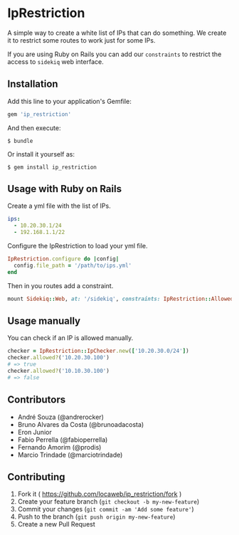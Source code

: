 # IpRestriction

A simple way to create a white list of IPs that can do something. We create it to restrict some routes to work just for some IPs.

If you are using Ruby on Rails you can add our `constraints` to restrict the access to `sidekiq` web interface.

## Installation

Add this line to your application's Gemfile:

```ruby
gem 'ip_restriction'
```

And then execute:

    $ bundle

Or install it yourself as:

    $ gem install ip_restriction

## Usage with Ruby on Rails

Create a yml file with the list of IPs.
```yaml
ips:
  - 10.20.30.1/24
  - 192.168.1.1/22
```

Configure the IpRestriction to load your yml file.
```ruby
IpRestriction.configure do |config|
  config.file_path = '/path/to/ips.yml'
end
```
Then in you routes add a constraint.
```ruby
mount Sidekiq::Web, at: '/sidekiq', constraints: IpRestriction::AllowedIpsConstraint.new
```

## Usage manually

You can check if an IP is allowed manually.
```ruby
checker = IpRestriction::IpChecker.new(['10.20.30.0/24'])
checker.allowed?('10.20.30.100')
# => true
checker.allowed?('10.10.30.100')
# => false
```

## Contributors

* André Souza (@andrerocker)
* Bruno Alvares da Costa (@brunoadacosta)
* Eron Junior
* Fabio Perrella (@fabioperrella)
* Fernando Amorim (@prodis)
* Marcio Trindade (@marciotrindade)

## Contributing

1. Fork it ( https://github.com/locaweb/ip_restriction/fork )
2. Create your feature branch (`git checkout -b my-new-feature`)
3. Commit your changes (`git commit -am 'Add some feature'`)
4. Push to the branch (`git push origin my-new-feature`)
5. Create a new Pull Request

